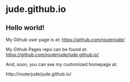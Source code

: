 # jude.github.io

## Hello world!

My Github user page is at: 
https://github.com/routerjude/

My Github Pages repo can be found at:  
https://github.com/routerjude/jude.github.io/

And, soon, you can see my customized homepage at:

http://routerjude/jude.github.io/
